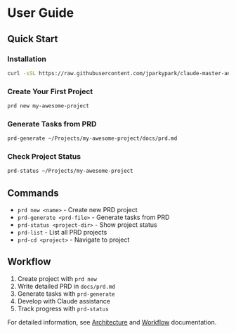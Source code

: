 # User Guide

## Quick Start

### Installation
```bash
curl -sSL https://raw.githubusercontent.com/jparkypark/claude-master-and-commander/main/install.sh | bash
```

### Create Your First Project
```bash
prd new my-awesome-project
```

### Generate Tasks from PRD
```bash
prd-generate ~/Projects/my-awesome-project/docs/prd.md
```

### Check Project Status
```bash
prd-status ~/Projects/my-awesome-project
```

## Commands

- `prd new <name>` - Create new PRD project
- `prd-generate <prd-file>` - Generate tasks from PRD
- `prd-status <project-dir>` - Show project status
- `prd-list` - List all PRD projects
- `prd-cd <project>` - Navigate to project

## Workflow

1. Create project with `prd new`
2. Write detailed PRD in `docs/prd.md`
3. Generate tasks with `prd-generate`
4. Develop with Claude assistance
5. Track progress with `prd-status`

For detailed information, see [Architecture](architecture.md) and [Workflow](workflow.md) documentation.
